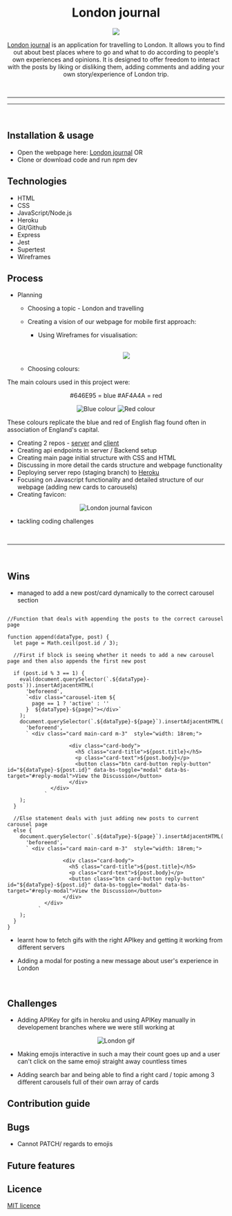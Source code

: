 <h1 align="center">London journal</h1>

<p align="center">
<img src="https://i.ibb.co/k0fJSY8/hugo-sousa-1-Z7-QDZq-T2-QQ-verysmall.jpg">
</p>

<div align="center">

[London journal](https://journal-to-end-all-journals.herokuapp.com/) is an application for travelling to London. It allows you to find out about best places where to go and what to do according to people's own experiences and opinions. It is designed to offer freedom to interact with the posts by liking or disliking them, adding comments and adding your own story/experience of London trip.

<br>

</div>

---

---

<br>

## Installation & usage

- Open the webpage here: [London journal](https://journal-to-end-all-journals.herokuapp.com/) OR
- Clone or download code and run npm dev

## Technologies

- HTML
- CSS
- JavaScript/Node.js
- Heroku
- Git/Github
- Express
- Jest
- Supertest
- Wireframes

## Process

- Planning

  - Choosing a topic - London and travelling
  - Creating a vision of our webpage for mobile first approach:

    - Using Wireframes for visualisation:

    <br>

    <div align="center">

    ![](https://i.ibb.co/L9q6HdT/Screenshot-2022-05-17-120959.png)

    </div>

  - Choosing colours:

The main colours used in this project were:

<div align="center">

#646E95 = blue
#AF4A4A = red

![Blue colour](https://i.ibb.co/0C9wcM5/Screenshot-2022-05-17-095516.png)
![Red colour](https://i.ibb.co/vxYKHm1/Screenshot-real-2022-05-17-095719.png)

</div>

These colours replicate the blue and red of English flag found often in association of England's capital.

- Creating 2 repos - [server](https://github.com/alicekres/Lap-1-Portfolio-Project-Server) and [client](https://github.com/Izgardon/Lap-1-Portfolio-Project-Client)
- Creating api endpoints in server / Backend setup
- Creating main page initial structure with CSS and HTML
- Discussing in more detail the cards structure and webpage functionality
- Deploying server repo (staging branch) to [Heroku](https://dashboard.heroku.com/apps)
- Focusing on Javascript functionality and detailed structure of our webpage (adding new cards to carousels)
- Creating favicon:

<div align="center">

![London journal favicon](https://i.ibb.co/Hz2s6jp/favicon-32x32.png)

</div>

- tackling coding challenges

<br>

---

<br>

## Wins

- managed to add a new post/card dynamically to the correct carousel section

```

//Function that deals with appending the posts to the correct carousel page

function append(dataType, post) {
  let page = Math.ceil(post.id / 3);

  //First if block is seeing whether it needs to add a new carousel page and then also appends the first new post

  if (post.id % 3 == 1) {
    eval(document.querySelector(`.${dataType}-posts`)).insertAdjacentHTML(
      'beforeend',
      `<div class="carousel-item ${
        page == 1 ? 'active' : ''
      }  ${dataType}-${page}"></div>`
    );
    document.querySelector(`.${dataType}-${page}`).insertAdjacentHTML(
      'beforeend',
      ` <div class="card main-card m-3"  style="width: 18rem;">

                    <div class="card-body">
                      <h5 class="card-title">${post.title}</h5>
                      <p class="card-text">${post.body}</p>
                      <button class="btn card-button reply-button" id="${dataType}-${post.id}" data-bs-toggle="modal" data-bs-target="#reply-modal">View the Discussion</button>
                    </div>
              </div>
            `
    );
  }

  //Else statement deals with just adding new posts to current carousel page
  else {
    document.querySelector(`.${dataType}-${page}`).insertAdjacentHTML(
      'beforeend',
      ` <div class="card main-card m-3"  style="width: 18rem;">

                  <div class="card-body">
                    <h5 class="card-title">${post.title}</h5>
                    <p class="card-text">${post.body}</p>
                    <button class="btn card-button reply-button" id="${dataType}-${post.id}" data-bs-toggle="modal" data-bs-target="#reply-modal">View the Discussion</button>
                  </div>
            </div>
          `
    );
  }
}

```

- learnt how to fetch gifs with the right APIkey and getting it working from different servers

- Adding a modal for posting a new message about user's experience in London

<br>

## Challenges

- Adding APIKey for gifs in heroku and using APIKey manually in developement branches where we were still working at

<div align="center">

![London gif](https://media2.giphy.com/media/jRHOfOfg4vCYkX7sFE/giphy.gif?cid=ecf05e47s480dj5gfl9sdthlpas6zfxx89vxb24vy716j4ji&rid=giphy.gif&ct=g)

</div>

- Making emojis interactive in such a may their count goes up and a user can't click on the same emoji straight away countless times

- Adding search bar and being able to find a right card / topic among 3 different carousels full of their own array of cards

## Contribution guide

## Bugs

- Cannot PATCH/ regards to emojis

## Future features

## Licence

[MIT licence](https://opensource.org/licenses/mit-license.php)
